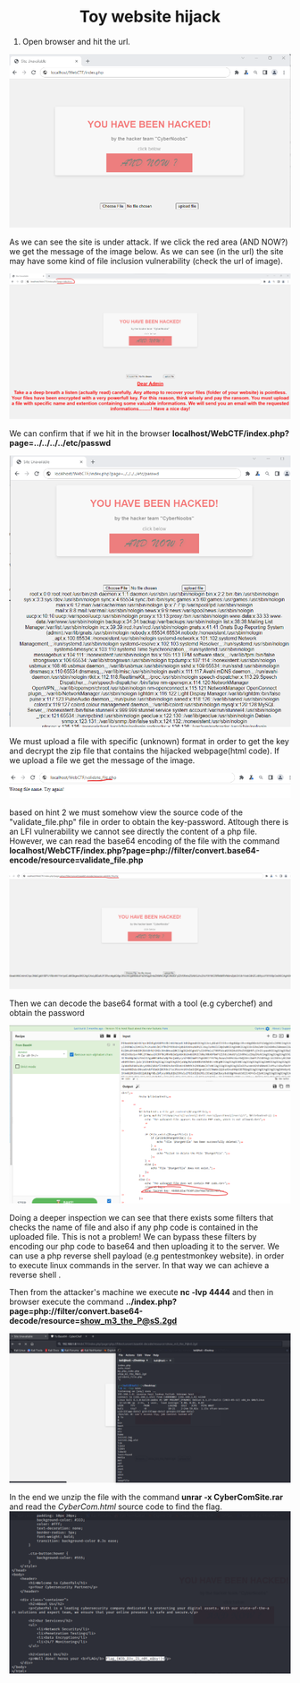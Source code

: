 # <center> <br><WEB CTF> Toy website hijack <br> </center>

1. Open browser and hit the url.

 ![fig1](images/init.png)

As we can see the site is under attack. 
If we click the red area (AND NOW?) we get the message of the image below.
As we can see (in the url) the site may have some kind of file inclusion vulnerability (check the url of image).

![fig2](images/hacker_message.png)

We can confirm that if we hit in the browser <b>localhost/WebCTF/index.php?page=../../../../etc/passwd</b>

![fig3](images/check_lfi.png)

We must upload a file with specific (unknown) format in order to get the key and decrypt the zip file that contains the hijacked webpage(html code).
If we upload a file we get the message of the image.

![fig4](images/wrong_filename.png)

based on hint 2 we must somehow view the source code of the "validate_file.php" file in order to obtain the key-password.
Atltough there is an LFI vulnerability we cannot see directly the content of a php file.
However, we can read the base64 encoding of the file with the command
<b>localhost/WebCTF/index.php?page=php://filter/convert.base64-encode/resource=validate_file.php</b>

![fig5](images/read_php_file_base64.png)

Then we can decode the base64 format with a tool (e.g cyberchef) and obtain the password

![fig6](images/cyberchef.png)

Doing a deeper inspection we can see that there exists some filters that checks the name of file and also if any php code is contained in the uploaded file. 
This is not a problem! We can bypass these filters by encoding our php code to base64 and then uploading it to the server.
We can use a php reverse shell payload (e.g pentestmonkey website). 
in order to execute linux commands in the server. In that way we can achieve a reverse shell .

Then from the attacker's machine we execute <b>nc -lvp 4444</b> and then in browser execute the command <b>../index.php?page=php://filter/convert.base64-decode/resource=show_m3_the_P@sS.2gd</b>

![fig7](images/php_reverse_shell.PNG)

In the end we unzip the file with the command <b>unrar -x CyberComSite.rar</b> and read the <i>CyberCom.html</i> source code to find the flag.
![fig8](images/flag.PNG)





